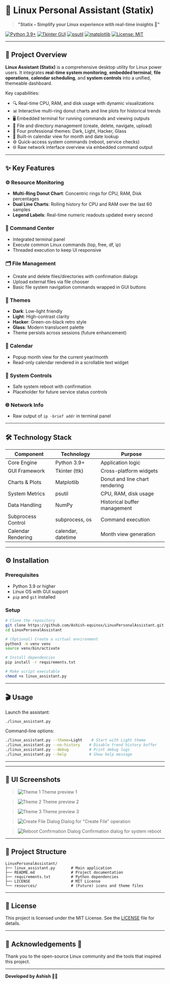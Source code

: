 # 🤖 Linux Personal Assistant (Statix)

> **"Statix – Simplify your Linux experience with real-time insights 🚀"**
>
> 

[![Python 3.9+](https://img.shields.io/badge/python-3.9%2B-blue.svg)](https://www.python.org/)
[![Tkinter GUI](https://img.shields.io/badge/GUI-Tkinter-yellowgreen.svg)](https://wiki.python.org/moin/TkInter)
[![psutil](https://img.shields.io/badge/psutil-5.9.0-green.svg)](https://pypi.org/project/psutil/)
[![matplotlib](https://img.shields.io/badge/matplotlib-3.5.1-red.svg)](https://matplotlib.org/)
[![License: MIT](https://img.shields.io/badge/license-MIT-orange.svg)](LICENSE)

---

## 🚀 Project Overview

**Linux Assistant (Statix)** is a comprehensive desktop utility for Linux power users. It integrates **real-time system monitoring**, **embedded terminal**, **file operations**, **calendar scheduling**, and **system controls** into a unified, themeable dashboard.

Key capabilities:

* 🔍 Real-time CPU, RAM, and disk usage with dynamic visualizations
* 📊 Interactive multi-ring donut charts and line plots for historical trends
* 🖥️ Embedded terminal for running commands and viewing outputs
* 📁 File and directory management (create, delete, navigate, upload)
* 🎨 Four professional themes: Dark, Light, Hacker, Glass
* 📅 Built-in calendar view for month and date lookup
* ⚙️ Quick-access system commands (reboot, service checks)
* 🌐 Raw network interface overview via embedded command output

---

## ✨ Key Features

### ⚙️ Resource Monitoring

* **Multi-Ring Donut Chart**: Concentric rings for CPU, RAM, Disk percentages
* **Dual Line Charts**: Rolling history for CPU and RAM over the last 60 samples
* **Legend Labels**: Real-time numeric readouts updated every second

### 🧾 Command Center

* Integrated terminal panel
* Execute common Linux commands (top, free, df, ip)
* Threaded execution to keep UI responsive

### 🗂 File Management

* Create and delete files/directories with confirmation dialogs
* Upload external files via file chooser
* Basic file system navigation commands wrapped in GUI buttons

### 🎨 Themes

* **Dark**: Low-light friendly
* **Light**: High-contrast clarity
* **Hacker**: Green-on-black retro style
* **Glass**: Modern translucent palette
* Theme persists across sessions (future enhancement)

### 📅 Calendar

* Popup month view for the current year/month
* Read-only calendar rendered in a scrollable text widget

### 🔄 System Controls

* Safe system reboot with confirmation
* Placeholder for future service status controls

### 🌐 Network Info

* Raw output of `ip -brief addr` in terminal panel

---

## 🛠️ Technology Stack

| Component          | Technology         | Purpose                        |
| ------------------ | ------------------ | ------------------------------ |
| Core Engine        | Python 3.9+        | Application logic              |
| GUI Framework      | Tkinter (ttk)      | Cross-platform widgets         |
| Charts & Plots     | Matplotlib         | Donut and line chart rendering |
| System Metrics     | psutil             | CPU, RAM, disk usage           |
| Data Handling      | NumPy              | Historical buffer management   |
| Subprocess Control | subprocess, os     | Command execution              |
| Calendar Rendering | calendar, datetime | Month view generation          |

---

## ⚙️ Installation

### Prerequisites

* Python 3.9 or higher
* Linux OS with GUI support
* `pip` and `git` installed

### Setup

```bash
# Clone the repository
git clone https://github.com/Ashish-equinox/LinuxPersonalAssistant.git
cd LinuxPersonalAssistant

# (Optional) Create a virtual environment
python3 -m venv venv
source venv/bin/activate

# Install dependencies
pip install -r requirements.txt

# Make script executable
chmod +x linux_assistant.py
```

---

## 🎬 Usage

Launch the assistant:

```bash
./linux_assistant.py
```

Command-line options:

```bash
./linux_assistant.py --theme=Light    # Start with Light theme
./linux_assistant.py --no-history    # Disable trend history buffer
./linux_assistant.py --debug         # Print debug logs
./linux_assistant.py --help          # Show help message
```

---

---

## 📸 UI Screenshots

> ![Theme 1](screenshots/theme1.png)
> Theme preview 1

> ![Theme 2](screenshots/theme2.png)
> Theme preview 2

> ![Theme 3](screenshots/theme3.png)
> Theme preview 3

> ![Create File Dialog](screenshots/dialog_create_file.png)
> Dialog for "Create File" operation

> ![Reboot Confirmation Dialog](screenshots/dialog_reboot.png)
> Confirmation dialog for system reboot

---

## 📂 Project Structure

```
LinuxPersonalAssistant/
├── linux_assistant.py       # Main application
├── README.md                # Project documentation
├── requirements.txt         # Python dependencies
├── LICENSE                  # MIT License
└── resources/               # (Future) icons and theme files
```

---

## 📃 License

This project is licensed under the MIT License. See the [LICENSE](LICENSE) file for details.

---

## 🙏 Acknowledgements 🎉

Thank you to the open-source Linux community and the tools that inspired this project.

---

**Developed by Ashish 🚀✨**
